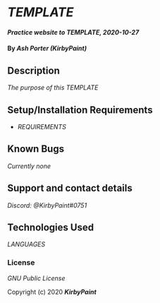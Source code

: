 # _TEMPLATE_

#### _Practice website to TEMPLATE, 2020-10-27_

#### By _**Ash Porter (KirbyPaint)**_

## Description

_The purpose of this TEMPLATE_

## Setup/Installation Requirements

* _REQUIREMENTS_

## Known Bugs

_Currently none_

## Support and contact details

_Discord: @KirbyPaint#0751_

## Technologies Used

_LANGUAGES_

### License

*GNU Public License*

Copyright (c) 2020 **_KirbyPaint_**